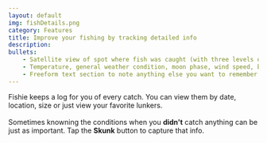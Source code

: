 ```yaml
---
layout: default
img: fishDetails.png
category: Features
title: Improve your fishing by tracking detailed info 
description: 
bullets:
    - Satellite view of spot where fish was caught (with three levels of zoom)
    - Temperature, general weather condition, moon phase, wind speed, barometric pressure and more
    - Freeform text section to note anything else you want to remember
---
```

Fishie keeps a log for you of every catch. You can view them by date, location, size or just view your favorite lunkers.<br/><br/>
Sometimes knowning the conditions when you **didn't** catch anything can be just as important. Tap the **Skunk** button to capture that info.